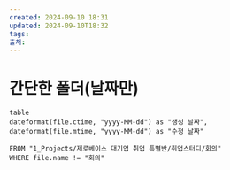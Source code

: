 ```yaml
---
created: 2024-09-10 18:31
updated: 2024-09-10T18:32
tags: 
출처: 
---
```

# 간단한 폴더(날짜만)

 ```dataview 
table 
dateformat(file.ctime, "yyyy-MM-dd") as "생성 날짜", 
dateformat(file.mtime, "yyyy-MM-dd") as "수정 날짜" 

FROM "1_Projects/제로베이스 대기업 취업 특별반/취업스터디/회의"
WHERE file.name != "회의"
```

